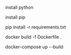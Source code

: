 install python

install pip

pip install -r requirements.txt

docker build -f Dockerfile .

docker-compose up --build
